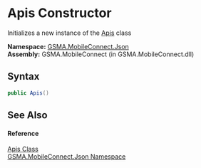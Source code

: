 Apis Constructor
================
Initializes a new instance of the [Apis][1] class

**Namespace:** [GSMA.MobileConnect.Json][2]  
**Assembly:** GSMA.MobileConnect (in GSMA.MobileConnect.dll)

Syntax
------

```csharp
public Apis()
```


See Also
--------

#### Reference
[Apis Class][1]  
[GSMA.MobileConnect.Json Namespace][2]  

[1]: README.md
[2]: ../README.md
[3]: ../../_icons/Help.png